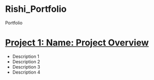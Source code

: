 # Rishi_Portfolio
Portfolio

# [Project 1: Name: Project Overview](https://github.com/GoRish247/SCM-Analytics)
* Description 1
* Description 2
* Description 3
* Description 4
